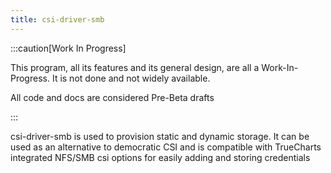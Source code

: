 ```yaml
---
title: csi-driver-smb
---
```


:::caution[Work In Progress]

This program, all its features and its general design, are all a Work-In-Progress. It is not done and not widely available.

All code and docs are considered Pre-Beta drafts

:::

csi-driver-smb is used to provision static and dynamic storage.
It can be used as an alternative to democratic CSI and is compatible with TrueCharts integrated NFS/SMB csi options for easily adding  and storing credentials
